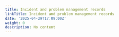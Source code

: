 ```yaml
---
title: Incident and problem management records
linkTitle: Incident and problem management records
date: '2025-04-29T17:09:00Z'
weight: 0
description: No content
---
```



